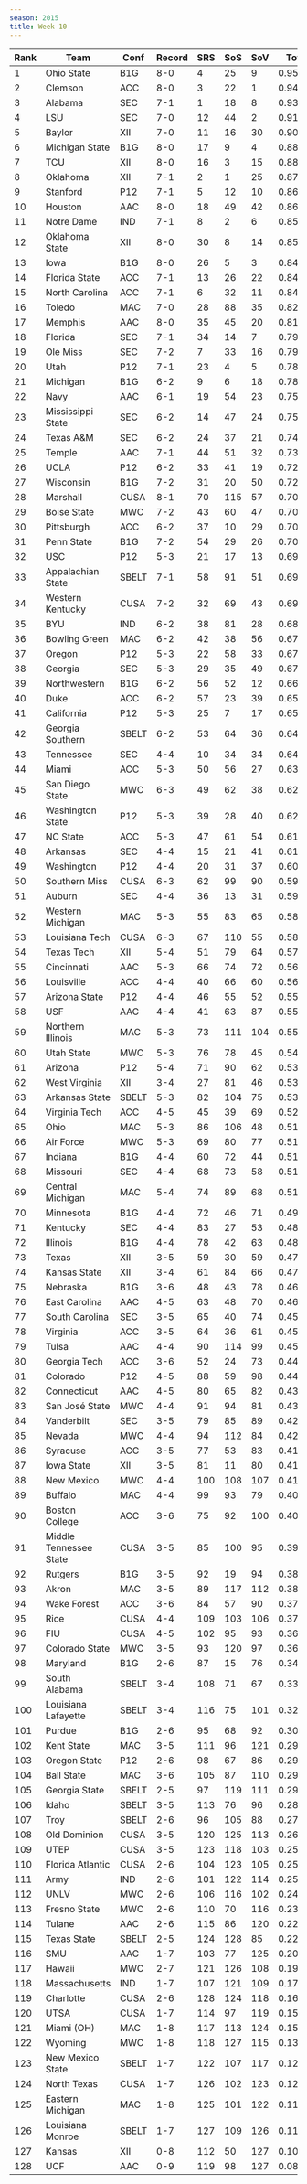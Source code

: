 ```yaml
---
season: 2015
title: Week 10
---
```

<table class="display"><thead><tr><th>Rank</th><th>Team</th><th>Conf</th><th>Record</th><th>SRS</th><th>SoS</th><th>SoV</th><th>Total</th></tr></thead><tbody>
<tr><td>1</td><td>Ohio State</td><td>B1G</td><td>8-0</td><td>4</td><td>25</td><td>9</td><td>0.95611</td></tr>
<tr><td>2</td><td>Clemson</td><td>ACC</td><td>8-0</td><td>3</td><td>22</td><td>1</td><td>0.94735</td></tr>
<tr><td>3</td><td>Alabama</td><td>SEC</td><td>7-1</td><td>1</td><td>18</td><td>8</td><td>0.93125</td></tr>
<tr><td>4</td><td>LSU</td><td>SEC</td><td>7-0</td><td>12</td><td>44</td><td>2</td><td>0.91784</td></tr>
<tr><td>5</td><td>Baylor</td><td>XII</td><td>7-0</td><td>11</td><td>16</td><td>30</td><td>0.90013</td></tr>
<tr><td>6</td><td>Michigan State</td><td>B1G</td><td>8-0</td><td>17</td><td>9</td><td>4</td><td>0.88539</td></tr>
<tr><td>7</td><td>TCU</td><td>XII</td><td>8-0</td><td>16</td><td>3</td><td>15</td><td>0.88009</td></tr>
<tr><td>8</td><td>Oklahoma</td><td>XII</td><td>7-1</td><td>2</td><td>1</td><td>25</td><td>0.87670</td></tr>
<tr><td>9</td><td>Stanford</td><td>P12</td><td>7-1</td><td>5</td><td>12</td><td>10</td><td>0.86402</td></tr>
<tr><td>10</td><td>Houston</td><td>AAC</td><td>8-0</td><td>18</td><td>49</td><td>42</td><td>0.86269</td></tr>
<tr><td>11</td><td>Notre Dame</td><td>IND</td><td>7-1</td><td>8</td><td>2</td><td>6</td><td>0.85473</td></tr>
<tr><td>12</td><td>Oklahoma State</td><td>XII</td><td>8-0</td><td>30</td><td>8</td><td>14</td><td>0.85133</td></tr>
<tr><td>13</td><td>Iowa</td><td>B1G</td><td>8-0</td><td>26</td><td>5</td><td>3</td><td>0.84943</td></tr>
<tr><td>14</td><td>Florida State</td><td>ACC</td><td>7-1</td><td>13</td><td>26</td><td>22</td><td>0.84657</td></tr>
<tr><td>15</td><td>North Carolina</td><td>ACC</td><td>7-1</td><td>6</td><td>32</td><td>11</td><td>0.84529</td></tr>
<tr><td>16</td><td>Toledo</td><td>MAC</td><td>7-0</td><td>28</td><td>88</td><td>35</td><td>0.82974</td></tr>
<tr><td>17</td><td>Memphis</td><td>AAC</td><td>8-0</td><td>35</td><td>45</td><td>20</td><td>0.81696</td></tr>
<tr><td>18</td><td>Florida</td><td>SEC</td><td>7-1</td><td>34</td><td>14</td><td>7</td><td>0.79552</td></tr>
<tr><td>19</td><td>Ole Miss</td><td>SEC</td><td>7-2</td><td>7</td><td>33</td><td>16</td><td>0.79334</td></tr>
<tr><td>20</td><td>Utah</td><td>P12</td><td>7-1</td><td>23</td><td>4</td><td>5</td><td>0.78544</td></tr>
<tr><td>21</td><td>Michigan</td><td>B1G</td><td>6-2</td><td>9</td><td>6</td><td>18</td><td>0.78447</td></tr>
<tr><td>22</td><td>Navy</td><td>AAC</td><td>6-1</td><td>19</td><td>54</td><td>23</td><td>0.75891</td></tr>
<tr><td>23</td><td>Mississippi State</td><td>SEC</td><td>6-2</td><td>14</td><td>47</td><td>24</td><td>0.75393</td></tr>
<tr><td>24</td><td>Texas A&M</td><td>SEC</td><td>6-2</td><td>24</td><td>37</td><td>21</td><td>0.74181</td></tr>
<tr><td>25</td><td>Temple</td><td>AAC</td><td>7-1</td><td>44</td><td>51</td><td>32</td><td>0.73958</td></tr>
<tr><td>26</td><td>UCLA</td><td>P12</td><td>6-2</td><td>33</td><td>41</td><td>19</td><td>0.72740</td></tr>
<tr><td>27</td><td>Wisconsin</td><td>B1G</td><td>7-2</td><td>31</td><td>20</td><td>50</td><td>0.72659</td></tr>
<tr><td>28</td><td>Marshall</td><td>CUSA</td><td>8-1</td><td>70</td><td>115</td><td>57</td><td>0.70968</td></tr>
<tr><td>29</td><td>Boise State</td><td>MWC</td><td>7-2</td><td>43</td><td>60</td><td>47</td><td>0.70544</td></tr>
<tr><td>30</td><td>Pittsburgh</td><td>ACC</td><td>6-2</td><td>37</td><td>10</td><td>29</td><td>0.70337</td></tr>
<tr><td>31</td><td>Penn State</td><td>B1G</td><td>7-2</td><td>54</td><td>29</td><td>26</td><td>0.70150</td></tr>
<tr><td>32</td><td>USC</td><td>P12</td><td>5-3</td><td>21</td><td>17</td><td>13</td><td>0.69760</td></tr>
<tr><td>33</td><td>Appalachian State</td><td>SBELT</td><td>7-1</td><td>58</td><td>91</td><td>51</td><td>0.69617</td></tr>
<tr><td>34</td><td>Western Kentucky</td><td>CUSA</td><td>7-2</td><td>32</td><td>69</td><td>43</td><td>0.69517</td></tr>
<tr><td>35</td><td>BYU</td><td>IND</td><td>6-2</td><td>38</td><td>81</td><td>28</td><td>0.68951</td></tr>
<tr><td>36</td><td>Bowling Green</td><td>MAC</td><td>6-2</td><td>42</td><td>38</td><td>56</td><td>0.67858</td></tr>
<tr><td>37</td><td>Oregon</td><td>P12</td><td>5-3</td><td>22</td><td>58</td><td>33</td><td>0.67453</td></tr>
<tr><td>38</td><td>Georgia</td><td>SEC</td><td>5-3</td><td>29</td><td>35</td><td>49</td><td>0.67138</td></tr>
<tr><td>39</td><td>Northwestern</td><td>B1G</td><td>6-2</td><td>56</td><td>52</td><td>12</td><td>0.66449</td></tr>
<tr><td>40</td><td>Duke</td><td>ACC</td><td>6-2</td><td>57</td><td>23</td><td>39</td><td>0.65840</td></tr>
<tr><td>41</td><td>California</td><td>P12</td><td>5-3</td><td>25</td><td>7</td><td>17</td><td>0.65006</td></tr>
<tr><td>42</td><td>Georgia Southern</td><td>SBELT</td><td>6-2</td><td>53</td><td>64</td><td>36</td><td>0.64900</td></tr>
<tr><td>43</td><td>Tennessee</td><td>SEC</td><td>4-4</td><td>10</td><td>34</td><td>34</td><td>0.64175</td></tr>
<tr><td>44</td><td>Miami</td><td>ACC</td><td>5-3</td><td>50</td><td>56</td><td>27</td><td>0.63016</td></tr>
<tr><td>45</td><td>San Diego State</td><td>MWC</td><td>6-3</td><td>49</td><td>62</td><td>38</td><td>0.62682</td></tr>
<tr><td>46</td><td>Washington State</td><td>P12</td><td>5-3</td><td>39</td><td>28</td><td>40</td><td>0.62207</td></tr>
<tr><td>47</td><td>NC State</td><td>ACC</td><td>5-3</td><td>47</td><td>61</td><td>54</td><td>0.61901</td></tr>
<tr><td>48</td><td>Arkansas</td><td>SEC</td><td>4-4</td><td>15</td><td>21</td><td>41</td><td>0.61509</td></tr>
<tr><td>49</td><td>Washington</td><td>P12</td><td>4-4</td><td>20</td><td>31</td><td>37</td><td>0.60045</td></tr>
<tr><td>50</td><td>Southern Miss</td><td>CUSA</td><td>6-3</td><td>62</td><td>99</td><td>90</td><td>0.59552</td></tr>
<tr><td>51</td><td>Auburn</td><td>SEC</td><td>4-4</td><td>36</td><td>13</td><td>31</td><td>0.59434</td></tr>
<tr><td>52</td><td>Western Michigan</td><td>MAC</td><td>5-3</td><td>55</td><td>83</td><td>65</td><td>0.58467</td></tr>
<tr><td>53</td><td>Louisiana Tech</td><td>CUSA</td><td>6-3</td><td>67</td><td>110</td><td>55</td><td>0.58276</td></tr>
<tr><td>54</td><td>Texas Tech</td><td>XII</td><td>5-4</td><td>51</td><td>79</td><td>64</td><td>0.57408</td></tr>
<tr><td>55</td><td>Cincinnati</td><td>AAC</td><td>5-3</td><td>66</td><td>74</td><td>72</td><td>0.56702</td></tr>
<tr><td>56</td><td>Louisville</td><td>ACC</td><td>4-4</td><td>40</td><td>66</td><td>60</td><td>0.56432</td></tr>
<tr><td>57</td><td>Arizona State</td><td>P12</td><td>4-4</td><td>46</td><td>55</td><td>52</td><td>0.55956</td></tr>
<tr><td>58</td><td>USF</td><td>AAC</td><td>4-4</td><td>41</td><td>63</td><td>87</td><td>0.55192</td></tr>
<tr><td>59</td><td>Northern Illinois</td><td>MAC</td><td>5-3</td><td>73</td><td>111</td><td>104</td><td>0.55174</td></tr>
<tr><td>60</td><td>Utah State</td><td>MWC</td><td>5-3</td><td>76</td><td>78</td><td>45</td><td>0.54368</td></tr>
<tr><td>61</td><td>Arizona</td><td>P12</td><td>5-4</td><td>71</td><td>90</td><td>62</td><td>0.53912</td></tr>
<tr><td>62</td><td>West Virginia</td><td>XII</td><td>3-4</td><td>27</td><td>81</td><td>46</td><td>0.53719</td></tr>
<tr><td>63</td><td>Arkansas State</td><td>SBELT</td><td>5-3</td><td>82</td><td>104</td><td>75</td><td>0.53605</td></tr>
<tr><td>64</td><td>Virginia Tech</td><td>ACC</td><td>4-5</td><td>45</td><td>39</td><td>69</td><td>0.52706</td></tr>
<tr><td>65</td><td>Ohio</td><td>MAC</td><td>5-3</td><td>86</td><td>106</td><td>48</td><td>0.51931</td></tr>
<tr><td>66</td><td>Air Force</td><td>MWC</td><td>5-3</td><td>69</td><td>80</td><td>77</td><td>0.51894</td></tr>
<tr><td>67</td><td>Indiana</td><td>B1G</td><td>4-4</td><td>60</td><td>72</td><td>44</td><td>0.51579</td></tr>
<tr><td>68</td><td>Missouri</td><td>SEC</td><td>4-4</td><td>68</td><td>73</td><td>58</td><td>0.51335</td></tr>
<tr><td>69</td><td>Central Michigan</td><td>MAC</td><td>5-4</td><td>74</td><td>89</td><td>68</td><td>0.51208</td></tr>
<tr><td>70</td><td>Minnesota</td><td>B1G</td><td>4-4</td><td>72</td><td>46</td><td>71</td><td>0.49817</td></tr>
<tr><td>71</td><td>Kentucky</td><td>SEC</td><td>4-4</td><td>83</td><td>27</td><td>53</td><td>0.48852</td></tr>
<tr><td>72</td><td>Illinois</td><td>B1G</td><td>4-4</td><td>78</td><td>42</td><td>63</td><td>0.48633</td></tr>
<tr><td>73</td><td>Texas</td><td>XII</td><td>3-5</td><td>59</td><td>30</td><td>59</td><td>0.47631</td></tr>
<tr><td>74</td><td>Kansas State</td><td>XII</td><td>3-4</td><td>61</td><td>84</td><td>66</td><td>0.47034</td></tr>
<tr><td>75</td><td>Nebraska</td><td>B1G</td><td>3-6</td><td>48</td><td>43</td><td>78</td><td>0.46778</td></tr>
<tr><td>76</td><td>East Carolina</td><td>AAC</td><td>4-5</td><td>63</td><td>48</td><td>70</td><td>0.46542</td></tr>
<tr><td>77</td><td>South Carolina</td><td>SEC</td><td>3-5</td><td>65</td><td>40</td><td>74</td><td>0.45925</td></tr>
<tr><td>78</td><td>Virginia</td><td>ACC</td><td>3-5</td><td>64</td><td>36</td><td>61</td><td>0.45391</td></tr>
<tr><td>79</td><td>Tulsa</td><td>AAC</td><td>4-4</td><td>90</td><td>114</td><td>99</td><td>0.45165</td></tr>
<tr><td>80</td><td>Georgia Tech</td><td>ACC</td><td>3-6</td><td>52</td><td>24</td><td>73</td><td>0.44179</td></tr>
<tr><td>81</td><td>Colorado</td><td>P12</td><td>4-5</td><td>88</td><td>59</td><td>98</td><td>0.44169</td></tr>
<tr><td>82</td><td>Connecticut</td><td>AAC</td><td>4-5</td><td>80</td><td>65</td><td>82</td><td>0.43942</td></tr>
<tr><td>83</td><td>San José State</td><td>MWC</td><td>4-4</td><td>91</td><td>94</td><td>81</td><td>0.43930</td></tr>
<tr><td>84</td><td>Vanderbilt</td><td>SEC</td><td>3-5</td><td>79</td><td>85</td><td>89</td><td>0.42443</td></tr>
<tr><td>85</td><td>Nevada</td><td>MWC</td><td>4-4</td><td>94</td><td>112</td><td>84</td><td>0.42320</td></tr>
<tr><td>86</td><td>Syracuse</td><td>ACC</td><td>3-5</td><td>77</td><td>53</td><td>83</td><td>0.41989</td></tr>
<tr><td>87</td><td>Iowa State</td><td>XII</td><td>3-5</td><td>81</td><td>11</td><td>80</td><td>0.41423</td></tr>
<tr><td>88</td><td>New Mexico</td><td>MWC</td><td>4-4</td><td>100</td><td>108</td><td>107</td><td>0.41019</td></tr>
<tr><td>89</td><td>Buffalo</td><td>MAC</td><td>4-4</td><td>99</td><td>93</td><td>79</td><td>0.40819</td></tr>
<tr><td>90</td><td>Boston College</td><td>ACC</td><td>3-6</td><td>75</td><td>92</td><td>100</td><td>0.40562</td></tr>
<tr><td>91</td><td>Middle Tennessee State</td><td>CUSA</td><td>3-5</td><td>85</td><td>100</td><td>95</td><td>0.39294</td></tr>
<tr><td>92</td><td>Rutgers</td><td>B1G</td><td>3-5</td><td>92</td><td>19</td><td>94</td><td>0.38940</td></tr>
<tr><td>93</td><td>Akron</td><td>MAC</td><td>3-5</td><td>89</td><td>117</td><td>112</td><td>0.38592</td></tr>
<tr><td>94</td><td>Wake Forest</td><td>ACC</td><td>3-6</td><td>84</td><td>57</td><td>90</td><td>0.37966</td></tr>
<tr><td>95</td><td>Rice</td><td>CUSA</td><td>4-4</td><td>109</td><td>103</td><td>106</td><td>0.37440</td></tr>
<tr><td>96</td><td>FIU</td><td>CUSA</td><td>4-5</td><td>102</td><td>95</td><td>93</td><td>0.36756</td></tr>
<tr><td>97</td><td>Colorado State</td><td>MWC</td><td>3-5</td><td>93</td><td>120</td><td>97</td><td>0.36138</td></tr>
<tr><td>98</td><td>Maryland</td><td>B1G</td><td>2-6</td><td>87</td><td>15</td><td>76</td><td>0.34289</td></tr>
<tr><td>99</td><td>South Alabama</td><td>SBELT</td><td>3-4</td><td>108</td><td>71</td><td>67</td><td>0.33317</td></tr>
<tr><td>100</td><td>Louisiana Lafayette</td><td>SBELT</td><td>3-4</td><td>116</td><td>75</td><td>101</td><td>0.32930</td></tr>
<tr><td>101</td><td>Purdue</td><td>B1G</td><td>2-6</td><td>95</td><td>68</td><td>92</td><td>0.30182</td></tr>
<tr><td>102</td><td>Kent State</td><td>MAC</td><td>3-5</td><td>111</td><td>96</td><td>121</td><td>0.29680</td></tr>
<tr><td>103</td><td>Oregon State</td><td>P12</td><td>2-6</td><td>98</td><td>67</td><td>86</td><td>0.29670</td></tr>
<tr><td>104</td><td>Ball State</td><td>MAC</td><td>3-6</td><td>105</td><td>87</td><td>110</td><td>0.29440</td></tr>
<tr><td>105</td><td>Georgia State</td><td>SBELT</td><td>2-5</td><td>97</td><td>119</td><td>111</td><td>0.29391</td></tr>
<tr><td>106</td><td>Idaho</td><td>SBELT</td><td>3-5</td><td>113</td><td>76</td><td>96</td><td>0.28300</td></tr>
<tr><td>107</td><td>Troy</td><td>SBELT</td><td>2-6</td><td>96</td><td>105</td><td>88</td><td>0.27785</td></tr>
<tr><td>108</td><td>Old Dominion</td><td>CUSA</td><td>3-5</td><td>120</td><td>125</td><td>113</td><td>0.26997</td></tr>
<tr><td>109</td><td>UTEP</td><td>CUSA</td><td>3-5</td><td>123</td><td>118</td><td>103</td><td>0.25989</td></tr>
<tr><td>110</td><td>Florida Atlantic</td><td>CUSA</td><td>2-6</td><td>104</td><td>123</td><td>105</td><td>0.25565</td></tr>
<tr><td>111</td><td>Army</td><td>IND</td><td>2-6</td><td>101</td><td>122</td><td>114</td><td>0.25217</td></tr>
<tr><td>112</td><td>UNLV</td><td>MWC</td><td>2-6</td><td>106</td><td>116</td><td>102</td><td>0.24600</td></tr>
<tr><td>113</td><td>Fresno State</td><td>MWC</td><td>2-6</td><td>110</td><td>70</td><td>116</td><td>0.23525</td></tr>
<tr><td>114</td><td>Tulane</td><td>AAC</td><td>2-6</td><td>115</td><td>86</td><td>120</td><td>0.22996</td></tr>
<tr><td>115</td><td>Texas State</td><td>SBELT</td><td>2-5</td><td>124</td><td>128</td><td>85</td><td>0.22021</td></tr>
<tr><td>116</td><td>SMU</td><td>AAC</td><td>1-7</td><td>103</td><td>77</td><td>125</td><td>0.20099</td></tr>
<tr><td>117</td><td>Hawaii</td><td>MWC</td><td>2-7</td><td>121</td><td>126</td><td>108</td><td>0.19306</td></tr>
<tr><td>118</td><td>Massachusetts</td><td>IND</td><td>1-7</td><td>107</td><td>121</td><td>109</td><td>0.17600</td></tr>
<tr><td>119</td><td>Charlotte</td><td>CUSA</td><td>2-6</td><td>128</td><td>124</td><td>118</td><td>0.16309</td></tr>
<tr><td>120</td><td>UTSA</td><td>CUSA</td><td>1-7</td><td>114</td><td>97</td><td>119</td><td>0.15558</td></tr>
<tr><td>121</td><td>Miami (OH)</td><td>MAC</td><td>1-8</td><td>117</td><td>113</td><td>124</td><td>0.15044</td></tr>
<tr><td>122</td><td>Wyoming</td><td>MWC</td><td>1-8</td><td>118</td><td>127</td><td>115</td><td>0.13822</td></tr>
<tr><td>123</td><td>New Mexico State</td><td>SBELT</td><td>1-7</td><td>122</td><td>107</td><td>117</td><td>0.12336</td></tr>
<tr><td>124</td><td>North Texas</td><td>CUSA</td><td>1-7</td><td>126</td><td>102</td><td>123</td><td>0.12113</td></tr>
<tr><td>125</td><td>Eastern Michigan</td><td>MAC</td><td>1-8</td><td>125</td><td>101</td><td>122</td><td>0.11981</td></tr>
<tr><td>126</td><td>Louisiana Monroe</td><td>SBELT</td><td>1-7</td><td>127</td><td>109</td><td>126</td><td>0.11142</td></tr>
<tr><td>127</td><td>Kansas</td><td>XII</td><td>0-8</td><td>112</td><td>50</td><td>127</td><td>0.10535</td></tr>
<tr><td>128</td><td>UCF</td><td>AAC</td><td>0-9</td><td>119</td><td>98</td><td>127</td><td>0.08880</td></tr>
</tbody></table>
